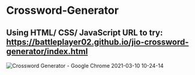 # Crossword-Generator

## Using HTML/ CSS/ JavaScript  URL to try: https://battleplayer02.github.io/jio-crossword-generator/index.html

![Crossword Generator - Google Chrome 2021-03-10 10-24-14](https://user-images.githubusercontent.com/42701850/110578621-3e43cc80-818b-11eb-9e78-5ee7d611f27e.gif)
